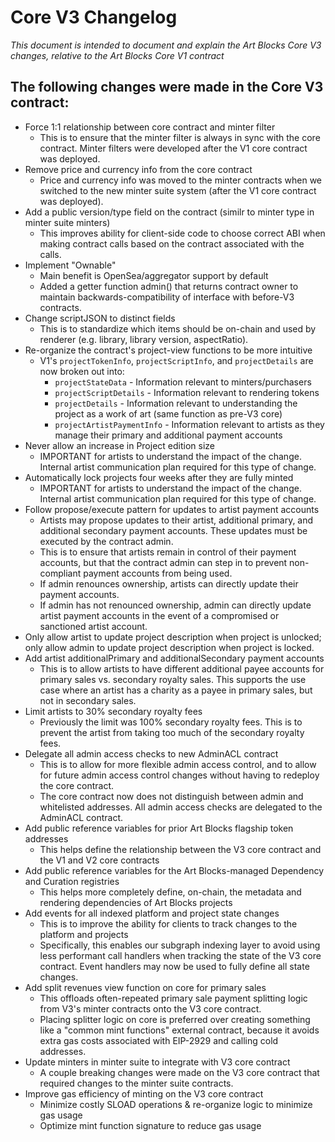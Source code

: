 # Core V3 Changelog

_This document is intended to document and explain the Art Blocks Core V3 changes, relative to the Art Blocks Core V1 contract_

## The following changes were made in the Core V3 contract:

- Force 1:1 relationship between core contract and minter filter
  - This is to ensure that the minter filter is always in sync with the core contract. Minter filters were developed after the V1 core contract was deployed.
- Remove price and currency info from the core contract
  - Price and currency info was moved to the minter contracts when we switched to the new minter suite system (after the V1 core contract was deployed).
- Add a public version/type field on the contract (similr to minter type in minter suite minters)
  - This improves ability for client-side code to choose correct ABI when making contract calls based on the contract associated with the calls.
- Implement "Ownable"
  - Main benefit is OpenSea/aggregator support by default
  - Added a getter function admin() that returns contract owner to maintain backwards-compatibility of interface with before-V3 contracts.
- Change scriptJSON to distinct fields
  - This is to standardize which items should be on-chain and used by renderer (e.g. library, library version, aspectRatio).
- Re-organize the contract's project-view functions to be more intuitive
  - V1's `projectTokenInfo`, `projectScriptInfo`, and `projectDetails` are now broken out into:
    - `projectStateData` - Information relevant to minters/purchasers
    - `projectScriptDetails` - Information relevant to rendering tokens
    - `projectDetails` - Information relevant to understanding the project as a work of art (same function as pre-V3 core)
    - `projectArtistPaymentInfo` - Information relevant to artists as they manage their primary and additional payment accounts
- Never allow an increase in Project edition size
  - IMPORTANT for artists to understand the impact of the change. Internal artist communication plan required for this type of change.
- Automatically lock projects four weeks after they are fully minted
  - IMPORTANT for artists to understand the impact of the change. Internal artist communication plan required for this type of change.
- Follow propose/execute pattern for updates to artist payment accounts
  - Artists may propose updates to their artist, additional primary, and additional secondary payment accounts. These updates must be executed by the contract admin.
  - This is to ensure that artists remain in control of their payment accounts, but that the contract admin can step in to prevent non-compliant payment accounts from being used.
  - If admin renounces ownership, artists can directly update their payment accounts.
  - If admin has not renounced ownership, admin can directly update artist payment accounts in the event of a compromised or sanctioned artist account.
- Only allow artist to update project description when project is unlocked; only allow admin to update project description when project is locked.
- Add artist additionalPrimary and additionalSecondary payment accounts
  - This is to allow artists to have different additional payee accounts for primary sales vs. secondary royalty sales. This supports the use case where an artist has a charity as a payee in primary sales, but not in secondary sales.
- Limit artists to 30% secondary royalty fees
  - Previously the limit was 100% secondary royalty fees. This is to prevent the artist from taking too much of the secondary royalty fees.
- Delegate all admin access checks to new AdminACL contract
  - This is to allow for more flexible admin access control, and to allow for future admin access control changes without having to redeploy the core contract.
  - The core contract now does not distinguish between admin and whitelisted addresses. All admin access checks are delegated to the AdminACL contract.
- Add public reference variables for prior Art Blocks flagship token addresses
  - This helps define the relationship between the V3 core contract and the V1 and V2 core contracts
- Add public reference variables for the Art Blocks-managed Dependency and Curation registries
  - This helps more completely define, on-chain, the metadata and rendering dependencies of Art Blocks projects
- Add events for all indexed platform and project state changes
  - This is to improve the ability for clients to track changes to the platform and projects
  - Specifically, this enables our subgraph indexing layer to avoid using less performant call handlers when tracking the state of the V3 core contract. Event handlers may now be used to fully define all state changes.
- Add split revenues view function on core for primary sales
  - This offloads often-repeated primary sale payment splitting logic from V3's minter contracts onto the V3 core contract.
  - Placing splitter logic on core is preferred over creating something like a "common mint functions" external contract, because it avoids extra gas costs associated with EIP-2929 and calling cold addresses.
- Update minters in minter suite to integrate with V3 core contract
  - A couple breaking changes were made on the V3 core contract that required changes to the minter suite contracts.
- Improve gas efficiency of minting on the V3 core contract
  - Minimize costly SLOAD operations & re-organize logic to minimize gas usage
  - Optimize mint function signature to reduce gas usage
